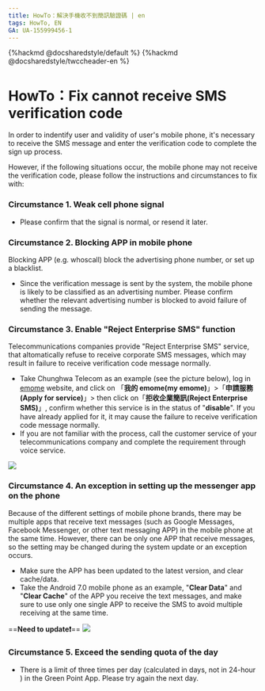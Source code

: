 ```yaml
---
title: HowTo：解決手機收不到簡訊驗證碼 | en
tags: HowTo, EN
GA: UA-155999456-1
---
```


{%hackmd @docsharedstyle/default %}
{%hackmd @docsharedstyle/twccheader-en %}

# HowTo：Fix cannot receive SMS verification code

In order to indentify user and validity of user's mobile phone, it's necessary to receive the SMS message and enter the verification code to complete the sign up process. 

However, if the following situations occur, the mobile phone may not receive the verification code, please follow the instructions and circumstances to fix with:

### Circumstance 1. Weak cell phone signal
 
- Please confirm that the signal is normal, or resend it later.

### Circumstance 2. Blocking APP in mobile phone 

Blocking APP (e.g. whoscall) block the advertising phone number, or set up a blacklist.

- Since the verification message is sent by the system, the mobile phone is likely to be classified as an advertising number. Please confirm whether the relevant advertising number is blocked to avoid failure of sending the message.

### Circumstance 3. Enable "Reject Enterprise SMS" function

Telecommunications companies provide "Reject Enterprise SMS" service, that altomatically refuse to receive corporate SMS messages, which may result in failure to receive verification code message normally.
- Take Chunghwa Telecom as an example (see the picture below), log in [emome](https://www.emome.net/) website, and click on 「**我的 emome(my emome)**」>「**申請服務(Apply for service)**」> then click on「**拒收企業簡訊(Reject Enterprise SMS)**」, confirm whether this service is in the status of "**disable**". If you have already applied for it, it may cause the failure to receive verification code message normally.
- If you are not familiar with the process, call the customer service of your telecommunications company and complete the requirement through voice service.
 
![](https://cos.twcc.ai/SYS-MANUAL/uploads/upload_b5225af922737d34cbf6b6aec66ee43f.png)


### Circumstance 4. An exception in setting up the messenger app on the phone

Because of the different settings of mobile phone brands, there may be multiple apps that receive text messages (such as Google Messages, Facebook Messenger, or other text messaging APP) in the mobile phone at the same time. However, there can be only one APP that receive messages, so the setting may be changed during the system update or an exception occurs. 

- Make sure the APP has been updated to the latest version, and clear cache/data. 
- Take the Android 7.0 mobile phone as an example,   "**Clear Data**" and "**Clear Cache**" of the APP you receive the text messages, and make sure to use only one single APP to receive the SMS to avoid multiple receiving at the same time.

==**Need to update:exclamation:**==
![](https://cos.twcc.ai/SYS-MANUAL/uploads/upload_02eacf67c3cd61404323a63f03a30cdd.png)

### Circumstance 5. Exceed the sending quota of the day

- There is a limit of three times per day (calculated in days, not in 24-hour ) in the Green Point App. Please try again the next day.

